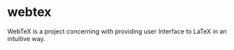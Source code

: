 webtex
======

WebTeX is a project concerning with providing user Interface to LaTeX in an intuitive way.